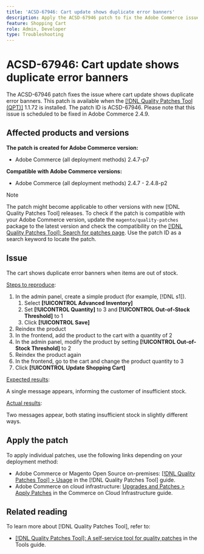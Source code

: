 ```yaml
---
title: 'ACSD-67946: Cart update shows duplicate error banners'
description: Apply the ACSD-67946 patch to fix the Adobe Commerce issue where cart update shows duplicate error banners.
feature: Shopping Cart
role: Admin, Developer
type: Troubleshooting
---
```

# ACSD-67946: Cart update shows duplicate error banners

The ACSD-67946 patch fixes the issue where cart update shows duplicate error banners. This patch is available when the [[!DNL Quality Patches Tool (QPT)]](/help/tools/quality-patches-tool/quality-patches-tool-to-self-serve-quality-patches.md) 1.1.72 is installed. The patch ID is ACSD-67946. Please note that this issue is scheduled to be fixed in Adobe Commerce 2.4.9.

## Affected products and versions

**The patch is created for Adobe Commerce version:**

* Adobe Commerce (all deployment methods) 2.4.7-p7

**Compatible with Adobe Commerce versions:**

* Adobe Commerce (all deployment methods) 2.4.7 - 2.4.8-p2

>[!NOTE]
>
>The patch might become applicable to other versions with new [!DNL Quality Patches Tool] releases. To check if the patch is compatible with your Adobe Commerce version, update the `magento/quality-patches` package to the latest version and check the compatibility on the [[!DNL Quality Patches Tool]: Search for patches page](https://experienceleague.adobe.com/tools/commerce-quality-patches/index.html). Use the patch ID as a search keyword to locate the patch.

## Issue

The cart shows duplicate error banners when items are out of stock.

<u>Steps to reproduce</u>:

1. In the admin panel, create a simple product (for example, [!DNL s1]).
    1. Select **[!UICONTROL Advanced Inventory]**
    1. Set **[!UICONTROL Quantity]** to 3 and **[!UICONTROL Out-of-Stock Threshold]** to 1
    1. Click **[!UICONTROL Save]**
1. Reindex the product
1. In the frontend, add the product to the cart with a quantity of 2
1. In the admin panel, modify the product by setting **[!UICONTROL Out-of-Stock Threshold]** to 2
1. Reindex the product again
1. In the frontend, go to the cart and change the product quantity to 3
1. Click **[!UICONTROL Update Shopping Cart]**


<u>Expected results</u>:

A single message appears, informing the customer of insufficient stock.

<u>Actual results</u>:

Two messages appear, both stating insufficient stock in slightly different ways.

## Apply the patch

To apply individual patches, use the following links depending on your deployment method:

* Adobe Commerce or Magento Open Source on-premises: [[!DNL Quality Patches Tool] > Usage](/help/tools/quality-patches-tool/usage.md) in the [!DNL Quality Patches Tool] guide.
* Adobe Commerce on cloud infrastructure: [Upgrades and Patches > Apply Patches](https://experienceleague.adobe.com/docs/commerce-cloud-service/user-guide/develop/upgrade/apply-patches.html) in the Commerce on Cloud Infrastructure guide.

## Related reading

To learn more about [!DNL Quality Patches Tool], refer to:

* [[!DNL Quality Patches Tool]: A self-service tool for quality patches](/help/tools/quality-patches-tool/quality-patches-tool-to-self-serve-quality-patches.md) in the Tools guide.
